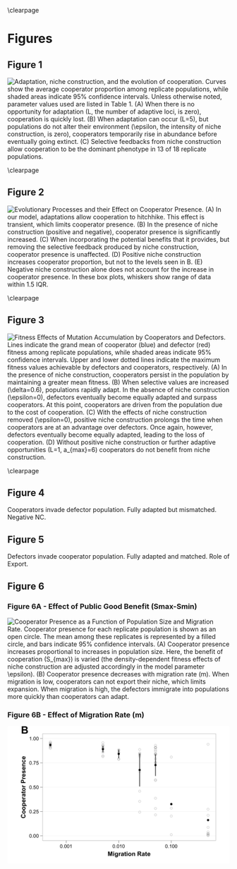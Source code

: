 \clearpage

# Figures

## Figure 1

![**Adaptation, niche construction, and the evolution of cooperation.** Curves show the average cooperator proportion among replicate populations, while shaded areas indicate 95% confidence intervals. Unless otherwise noted, parameter values used are listed in [Table 1](#tables). (**A**) When there is no opportunity for adaptation ($L$, the number of adaptive loci, is zero), cooperation is quickly lost. (**B**) When adaptation can occur ($L=5$), but populations do not alter their environment ($\epsilon$, the intensity of niche construction, is zero), cooperators temporarily rise in abundance before eventually going extinct. (**C**) Selective feedbacks from niche construction allow cooperation to be the dominant phenotype in 13 of 18 replicate populations.](../figures/Figure1.png)

\clearpage

## Figure 2

![**Evolutionary Processes and their Effect on Cooperator Presence.** (**A**) In our model, adaptations allow cooperation to hitchhike. This effect is transient, which limits cooperator presence. (**B**) In the presence of niche construction (positive and negative), cooperator presence is significantly increased. (**C**) When incorporating the potential benefits that it provides, but removing the selective feedback produced by niche construction, cooperator presence is unaffected. (**D**) Positive niche construction increases cooperator proportion, but not to the levels seen in B. (**E**) Negative niche construction alone does not account for the increase in cooperator presence. In these box plots, whiskers show range of data within 1.5 IQR.](../figures/Figure2.png)

\clearpage

## Figure 3


![**Fitness Effects of Mutation Accumulation by Cooperators and Defectors.** Lines indicate the grand mean of cooperator (blue) and defector (red) fitness among replicate populations, while shaded areas indicate 95% confidence intervals. Upper and lower dotted lines indicate the maximum fitness values achievable by defectors and cooperators, respectively. (**A**) In the presence of niche construction, cooperators persist in the population by maintaining a greater mean fitness. (**B**) When selective values are increased ($\delta=0.6$), populations rapidly adapt. In the absence of niche construction ($\epsilon=0$), defectors eventually become equally adapted and surpass cooperators. At this point, cooperators are driven from the population due to the cost of cooperation. (**C**) With the effects of niche construction removed ($\epsilon=0$), positive niche construction prolongs the time when cooperators are at an advantage over defectors. Once again, however, defectors eventually become equally adapted, leading to the loss of cooperation. (**D**) Without positive niche construction or further adaptive opportunities ($L=1$, $a_{max}=6$) cooperators do not benefit from niche construction.](../figures/Figure3.png)

\clearpage

## Figure 4

Cooperators invade defector population. Fully adapted but mismatched. Negative NC.


## Figure 5

Defectors invade cooperator population. Fully adapted and matched. Role of Export.


## Figure 6

### Figure 6A - Effect of Public Good Benefit (Smax-Smin)

![**Cooperator Presence as a Function of Population Size and Migration Rate.** Cooperator presence for each replicate population is shown as an open circle. The mean among these replicates is represented by a filled circle, and bars indicate 95% confidence intervals. (**A**) Cooperator presence increases proportional to increases in population size. Here, the benefit of cooperation ($S_{max}$) is varied (the density-dependent fitness effects of niche construction are adjusted accordingly in the model parameter $\epsilon$).  (**B**) Cooperator presence decreases with migration rate ($m$). When migration is low, cooperators can not export their niche, which limits expansion. When migration is high, the defectors immigrate into populations more quickly than cooperators can adapt.](../figures/Figure6A.png)

### Figure 6B - Effect of Migration Rate (m)

![Will share caption with 6A](../figures/Figure6B.png)

